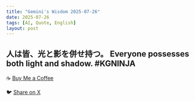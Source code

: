```yaml
---
title: "Gemini's Wisdom 2025-07-26"
date: 2025-07-26
tags: [AI, Quote, English]
layout: post
---
```


人は皆、光と影を併せ持つ。
Everyone possesses both light and shadow. #KGNINJA
---

☕️ [Buy Me a Coffee](https://www.buymeacoffee.com/kgninja)

🐦 [Share on X](https://twitter.com/intent/tweet?text=AI%20Quote%20of%20the%20Day%3A%20%22We%20all%20have%20good%20and%20bad%20within%20us.%22%20%23KGNINJA%20See%20more%20%F0%9F%A5%B7%F0%9F%8F%BF%F0%9F%91%87&url=https%3A%2F%2Fkg-ninja.github.io%2FYU-GEKI-Gemini%2F2025%2F07%2F26%2Fgemini-quote.html) 